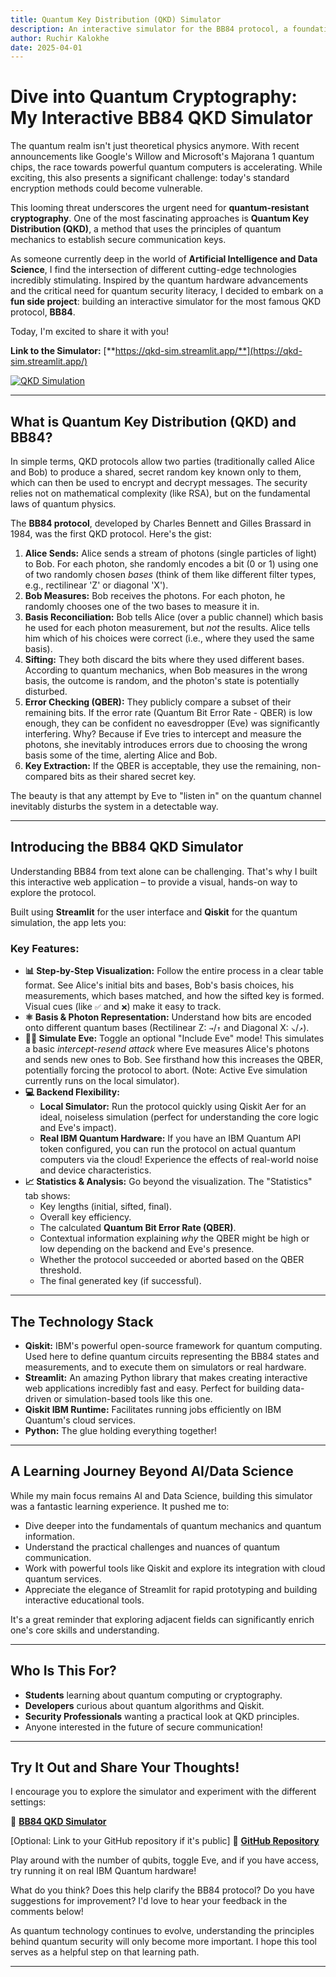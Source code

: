 ```yaml
---
title: Quantum Key Distribution (QKD) Simulator
description: An interactive simulator for the BB84 protocol, a foundational approach to establish secure cryptographic keys between two parties without relying on traditional computational hardness assumptions.
author: Ruchir Kalokhe
date: 2025-04-01
---
```


# Dive into Quantum Cryptography: My Interactive BB84 QKD Simulator

The quantum realm isn't just theoretical physics anymore. With recent announcements like Google's Willow and Microsoft's Majorana 1 quantum chips, the race towards powerful quantum computers is accelerating. While exciting, this also presents a significant challenge: today's standard encryption methods could become vulnerable.

This looming threat underscores the urgent need for **quantum-resistant cryptography**. One of the most fascinating approaches is **Quantum Key Distribution (QKD)**, a method that uses the principles of quantum mechanics to establish secure communication keys.

As someone currently deep in the world of **Artificial Intelligence and Data Science**, I find the intersection of different cutting-edge technologies incredibly stimulating. Inspired by the quantum hardware advancements and the critical need for quantum security literacy, I decided to embark on a **fun side project**: building an interactive simulator for the most famous QKD protocol, **BB84**.

Today, I'm excited to share it with you!

**Link to the Simulator:** [**https://qkd-sim.streamlit.app/**](https://qkd-sim.streamlit.app/)

[![QKD Simulation](/blog/qkd-sim/qkd-screenshot.png)](https://qkd-sim.streamlit.app/) <!-- Make sure this path is correct for your blog -->

---

## What is Quantum Key Distribution (QKD) and BB84?

In simple terms, QKD protocols allow two parties (traditionally called Alice and Bob) to produce a shared, secret random key known only to them, which can then be used to encrypt and decrypt messages. The security relies not on mathematical complexity (like RSA), but on the fundamental laws of quantum physics.

The **BB84 protocol**, developed by Charles Bennett and Gilles Brassard in 1984, was the first QKD protocol. Here's the gist:

1.  **Alice Sends:** Alice sends a stream of photons (single particles of light) to Bob. For each photon, she randomly encodes a bit (0 or 1) using one of two randomly chosen _bases_ (think of them like different filter types, e.g., rectilinear 'Z' or diagonal 'X').
2.  **Bob Measures:** Bob receives the photons. For each photon, he randomly chooses one of the two bases to measure it in.
3.  **Basis Reconciliation:** Bob tells Alice (over a public channel) which basis he used for each photon measurement, but _not_ the results. Alice tells him which of his choices were correct (i.e., where they used the same basis).
4.  **Sifting:** They both discard the bits where they used different bases. According to quantum mechanics, when Bob measures in the wrong basis, the outcome is random, and the photon's state is potentially disturbed.
5.  **Error Checking (QBER):** They publicly compare a subset of their remaining bits. If the error rate (Quantum Bit Error Rate - QBER) is low enough, they can be confident no eavesdropper (Eve) was significantly interfering. Why? Because if Eve tries to intercept and measure the photons, she inevitably introduces errors due to choosing the wrong basis some of the time, alerting Alice and Bob.
6.  **Key Extraction:** If the QBER is acceptable, they use the remaining, non-compared bits as their shared secret key.

The beauty is that any attempt by Eve to "listen in" on the quantum channel inevitably disturbs the system in a detectable way.

---

## Introducing the BB84 QKD Simulator

Understanding BB84 from text alone can be challenging. That's why I built this interactive web application – to provide a visual, hands-on way to explore the protocol.

Built using **Streamlit** for the user interface and **Qiskit** for the quantum simulation, the app lets you:

### Key Features:

- **📊 Step-by-Step Visualization:** Follow the entire process in a clear table format. See Alice's initial bits and bases, Bob's basis choices, his measurements, which bases matched, and how the sifted key is formed. Visual cues (like `✅` and `❌`) make it easy to track.
- **⚛️ Basis & Photon Representation:** Understand how bits are encoded onto different quantum bases (Rectilinear Z: `→`/`↑` and Diagonal X: `↘`/`↗`).
- **🕵️‍♀️ Simulate Eve:** Toggle an optional "Include Eve" mode! This simulates a basic _intercept-resend attack_ where Eve measures Alice's photons and sends new ones to Bob. See firsthand how this increases the QBER, potentially forcing the protocol to abort. (Note: Active Eve simulation currently runs on the local simulator).
- **💻 Backend Flexibility:**
  - **Local Simulator:** Run the protocol quickly using Qiskit Aer for an ideal, noiseless simulation (perfect for understanding the core logic and Eve's impact).
  - **Real IBM Quantum Hardware:** If you have an IBM Quantum API token configured, you can run the protocol on actual quantum computers via the cloud! Experience the effects of real-world noise and device characteristics.
- **📈 Statistics & Analysis:** Go beyond the visualization. The "Statistics" tab shows:
  - Key lengths (initial, sifted, final).
  - Overall key efficiency.
  - The calculated **Quantum Bit Error Rate (QBER)**.
  - Contextual information explaining _why_ the QBER might be high or low depending on the backend and Eve's presence.
  - Whether the protocol succeeded or aborted based on the QBER threshold.
  - The final generated key (if successful).

---

## The Technology Stack

- **Qiskit:** IBM's powerful open-source framework for quantum computing. Used here to define quantum circuits representing the BB84 states and measurements, and to execute them on simulators or real hardware.
- **Streamlit:** An amazing Python library that makes creating interactive web applications incredibly fast and easy. Perfect for building data-driven or simulation-based tools like this one.
- **Qiskit IBM Runtime:** Facilitates running jobs efficiently on IBM Quantum's cloud services.
- **Python:** The glue holding everything together!

---

## A Learning Journey Beyond AI/Data Science

While my main focus remains AI and Data Science, building this simulator was a fantastic learning experience. It pushed me to:

- Dive deeper into the fundamentals of quantum mechanics and quantum information.
- Understand the practical challenges and nuances of quantum communication.
- Work with powerful tools like Qiskit and explore its integration with cloud quantum services.
- Appreciate the elegance of Streamlit for rapid prototyping and building interactive educational tools.

It's a great reminder that exploring adjacent fields can significantly enrich one's core skills and understanding.

---

## Who Is This For?

- **Students** learning about quantum computing or cryptography.
- **Developers** curious about quantum algorithms and Qiskit.
- **Security Professionals** wanting a practical look at QKD principles.
- Anyone interested in the future of secure communication!

---

## Try It Out and Share Your Thoughts!

I encourage you to explore the simulator and experiment with the different settings:

🔗 [**BB84 QKD Simulator**](https://qkd-sim.streamlit.app/)

[Optional: Link to your GitHub repository if it's public]
🔗 [**GitHub Repository**](YOUR_GITHUB_REPO_LINK_HERE)

Play around with the number of qubits, toggle Eve, and if you have access, try running it on real IBM Quantum hardware!

What do you think? Does this help clarify the BB84 protocol? Do you have suggestions for improvement? I'd love to hear your feedback in the comments below!

As quantum technology continues to evolve, understanding the principles behind quantum security will only become more important. I hope this tool serves as a helpful step on that learning path.

---
